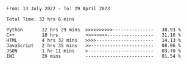<!--START_SECTION:waka-->

```text
From: 13 July 2022 - To: 29 April 2023

Total Time: 32 hrs 6 mins

Python       12 hrs 29 mins  >>>>>>>>>>---------------   38.93 %
C++          10 hrs          >>>>>>>>-----------------   31.16 %
HTML         4 hrs 32 mins   >>>>---------------------   14.13 %
JavaScript   2 hrs 35 mins   >>-----------------------   08.06 %
JSON         1 hr 11 mins    >------------------------   03.70 %
INI          29 mins         -------------------------   01.54 %
```

<!--END_SECTION:waka-->

<!---
yvanlok/yvanlok is a ✨ special ✨ repository because its `README.md` (this file) appears on your GitHub profile.
You can click the Preview link to take a look at your changes.
--->
